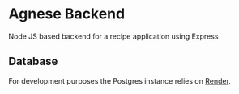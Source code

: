 # Agnese Backend

Node JS based backend for a recipe application using Express

## Database

For development purposes the Postgres instance relies on [Render](https://dashboard.render.com/).
